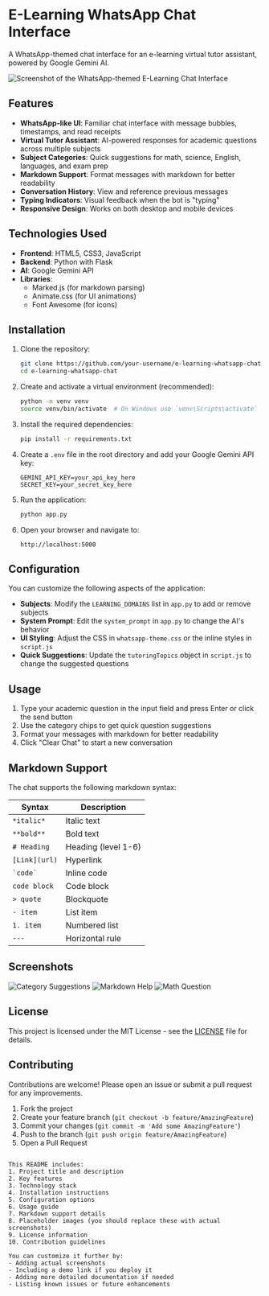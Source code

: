 
# E-Learning WhatsApp Chat Interface

A WhatsApp-themed chat interface for an e-learning virtual tutor assistant, powered by Google Gemini AI.

![Screenshot of the WhatsApp-themed E-Learning Chat Interface](https://via.placeholder.com/400x700/075E54/FFFFFF?text=E-Learning+WhatsApp+Chat)

## Features

- **WhatsApp-like UI**: Familiar chat interface with message bubbles, timestamps, and read receipts
- **Virtual Tutor Assistant**: AI-powered responses for academic questions across multiple subjects
- **Subject Categories**: Quick suggestions for math, science, English, languages, and exam prep
- **Markdown Support**: Format messages with markdown for better readability
- **Conversation History**: View and reference previous messages
- **Typing Indicators**: Visual feedback when the bot is "typing"
- **Responsive Design**: Works on both desktop and mobile devices

## Technologies Used

- **Frontend**: HTML5, CSS3, JavaScript
- **Backend**: Python with Flask
- **AI**: Google Gemini API
- **Libraries**: 
  - Marked.js (for markdown parsing)
  - Animate.css (for UI animations)
  - Font Awesome (for icons)

## Installation

1. Clone the repository:
   ```bash
   git clone https://github.com/your-username/e-learning-whatsapp-chat.git
   cd e-learning-whatsapp-chat
   ```

2. Create and activate a virtual environment (recommended):
   ```bash
   python -m venv venv
   source venv/bin/activate  # On Windows use `venv\Scripts\activate`
   ```

3. Install the required dependencies:
   ```bash
   pip install -r requirements.txt
   ```

4. Create a `.env` file in the root directory and add your Google Gemini API key:
   ```env
   GEMINI_API_KEY=your_api_key_here
   SECRET_KEY=your_secret_key_here
   ```

5. Run the application:
   ```bash
   python app.py
   ```

6. Open your browser and navigate to:
   ```
   http://localhost:5000
   ```

## Configuration

You can customize the following aspects of the application:

- **Subjects**: Modify the `LEARNING_DOMAINS` list in `app.py` to add or remove subjects
- **System Prompt**: Edit the `system_prompt` in `app.py` to change the AI's behavior
- **UI Styling**: Adjust the CSS in `whatsapp-theme.css` or the inline styles in `script.js`
- **Quick Suggestions**: Update the `tutoringTopics` object in `script.js` to change the suggested questions

## Usage

1. Type your academic question in the input field and press Enter or click the send button
2. Use the category chips to get quick question suggestions
3. Format your messages with markdown for better readability
4. Click "Clear Chat" to start a new conversation

## Markdown Support

The chat supports the following markdown syntax:

| Syntax      | Description           |
|-------------|-----------------------|
| `*italic*`  | Italic text           |
| `**bold**`  | Bold text             |
| `# Heading` | Heading (level 1-6)   |
| `[Link](url)` | Hyperlink           |
| `` `code` `` | Inline code          |
| ```code block``` | Code block      |
| `> quote`    | Blockquote           |
| `- item`     | List item            |
| `1. item`    | Numbered list        |
| `---`        | Horizontal rule      |

## Screenshots

![Category Suggestions](https://via.placeholder.com/400x700/075E54/FFFFFF?text=Category+Suggestions)
![Markdown Help](https://via.placeholder.com/400x700/075E54/FFFFFF?text=Markdown+Help)
![Math Question](https://via.placeholder.com/400x700/075E54/FFFFFF?text=Math+Question)

## License

This project is licensed under the MIT License - see the [LICENSE](LICENSE) file for details.

## Contributing

Contributions are welcome! Please open an issue or submit a pull request for any improvements.

1. Fork the project
2. Create your feature branch (`git checkout -b feature/AmazingFeature`)
3. Commit your changes (`git commit -m 'Add some AmazingFeature'`)
4. Push to the branch (`git push origin feature/AmazingFeature`)
5. Open a Pull Request
```

This README includes:
1. Project title and description
2. Key features
3. Technology stack
4. Installation instructions
5. Configuration options
6. Usage guide
7. Markdown support details
8. Placeholder images (you should replace these with actual screenshots)
9. License information
10. Contribution guidelines

You can customize it further by:
- Adding actual screenshots
- Including a demo link if you deploy it
- Adding more detailed documentation if needed
- Listing known issues or future enhancements
